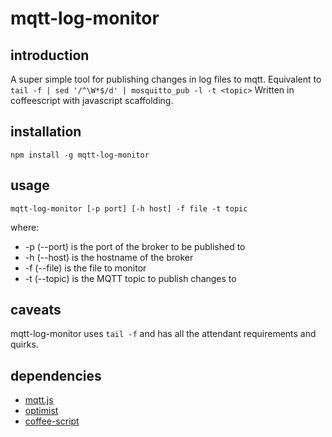 # mqtt-log-monitor

## introduction

A super simple tool for publishing changes in log files to mqtt.
Equivalent to `tail -f | sed '/^\W*$/d' | mosquitto_pub -l -t <topic>`
Written in coffeescript with javascript scaffolding.

## installation

    npm install -g mqtt-log-monitor

## usage

    mqtt-log-monitor [-p port] [-h host] -f file -t topic

where:

* -p (--port) is the port of the broker to be published to
* -h (--host) is the hostname of the broker
* -f (--file) is the file to monitor
* -t (--topic) is the MQTT topic to publish changes to

## caveats

mqtt-log-monitor uses `tail -f` and has all the attendant requirements and quirks.

## dependencies

* [mqtt.js](http://github.com/adamvr/MQTT.js)
* [optimist](http://github.com/substack/node-optimist)
* [coffee-script](http://github.com/jashkenas/coffee-script)
